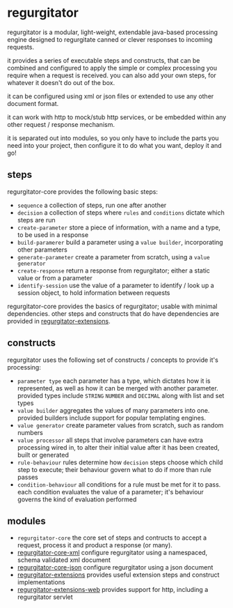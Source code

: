 regurgitator
============
regurgitator is a modular, light-weight, extendable java-based processing engine designed to regurgitate canned or clever responses to incoming requests.

it provides a series of executable steps and constructs, that can be combined and configured to apply the simple or complex processing you require when a request is received.
you can also add your own steps, for whatever it doesn't do out of the box. 

it can be configured using xml or json files or extended to use any other document format.

it can work with http to mock/stub http services, or be embedded within any other request / response mechanism.

it is separated out into modules, so you only have to include the parts you need into your project, then configure it to do what you want, deploy it and go!

steps
-----

regurgitator-core provides the following basic steps:
- ``sequence`` a collection of steps, run one after another
- ``decision`` a collection of steps where ``rules`` and ``conditions`` dictate which steps are run
- ``create-parameter`` store a piece of information, with a name and a type, to be used in a response
- ``build-paramerer`` build a parameter using a ``value builder``, incorporating other parameters
- ``generate-parameter`` create a parameter from scratch, using a ``value generator``
- ``create-response`` return a response from regurgitator; either a static value or from a parameter
- ``identify-session`` use the value of a parameter to identify / look up a session object, to hold information between requests

regurgitator-core provides the basics of regurgitator; usable with minimal dependencies. other steps and constructs that do have dependencies are provided in [regurgitator-extensions](https://github.com/talmeym/regurgitator-extensions).

constructs
----------

regurgitator uses the following set of constructs / concepts to provide it's processing:
- ``parameter type`` each parameter has a type, which dictates how it is represented, as well as how it can be merged with another parameter. provided types include ``STRING`` ``NUMBER`` and ``DECIMAL`` along with list and set types
- ``value builder`` aggregates the values of many parameters into one. provided builders include support for popular templating engines. 
- ``value generator`` create parameter values from scratch, such as random numbers
- ``value processor`` all steps that involve parameters can have extra processing wired in, to alter their initial value after it has been created, built or generated
- ``rule-behaviour`` rules determine how ``decision`` steps choose which child step to execute; their behaviour govern what to do if more than rule passes
- ``condition-behaviour`` all conditions for a rule must be met for it to pass. each condition evaluates the value of a parameter; it's behaviour governs the kind of evaluation performed


modules
-------

- ``regurgitator-core`` the core set of steps and contructs to accept a request, process it and product a response (or many).
- [regurgitator-core-xml](https://github.com/talmeym/regurgitator-core-xml) configure regurgitator using a namespaced, schema validated xml document
- [regurgitator-core-json](https://github.com/talmeym/regurgitator-core-json) configure regurgitator using a json document
- [regurgitator-extensions](https://github.com/talmeym/regurgitator-extensions) provides useful extension steps and construct implementations
- [regurgitator-extensions-web](https://github.com/talmeym/regurgitator-extensions-web) provides support for http, including a regurgitator servlet
